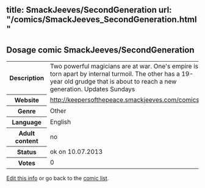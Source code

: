 title: SmackJeeves/SecondGeneration
url: "/comics/SmackJeeves_SecondGeneration.html"
---
Dosage comic SmackJeeves/SecondGeneration
-----------------------------------------

<p id="msg"></p>
<script type="text/javascript">
if (window.location.search === '?edit_info_mail=sent_ok') {
  var elem = document.getElementById("msg");
  elem.innerHTML = 'Edited information sucessfully sent for review, which is usually done daily. Thanks!';
  elem.className = 'ok';
}
</script>
<table class="comicinfo">
<tr>
<th>Description</th><td>Two powerful magicians are at war. One's empire is torn apart by internal turmoil. The other has a 19-year old grudge that is about to reach a new generation. Updates Sundays</td>
</tr>
<tr>
<th>Website</th><td><a href="http://keepersofthepeace.smackjeeves.com/comics/">http://keepersofthepeace.smackjeeves.com/comics/</a></td>
</tr>
<tr>
<th>Genre</th><td>Other</td>
</tr>
<tr>
<th>Language</th><td>English</td>
</tr>
<tr>
<th>Adult content</th><td>no</td>
</tr>
<tr>
<th>Status</th><td>ok on 10.07.2013</td>
</tr>
<tr>
<th>Votes</th><td>0</td>
</tr>
</table>

[Edit this info](SmackJeeves_SecondGeneration_edit.html) or go back to the [comic list](../comic-index.html).
